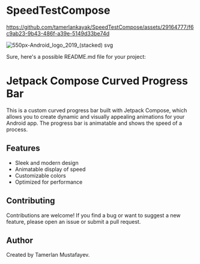 # SpeedTestCompose
https://github.com/tamerlankayak/SpeedTestCompose/assets/29164777/f6c9ab23-9b43-486f-a39e-5149d33be74d

![550px-Android_logo_2019_(stacked) svg](https://user-images.githubusercontent.com/29164777/236696186-66321be8-b54e-4426-91a3-265e6d0220a1.png)


Sure, here's a possible README.md file for your project:

# Jetpack Compose Curved Progress Bar

This is a custom curved progress bar built with Jetpack Compose, which allows you to create dynamic and visually appealing animations for your Android app. The progress bar is animatable and shows the speed of a process.

## Features

* Sleek and modern design
* Animatable display of speed
* Customizable colors
* Optimized for performance

## Contributing

Contributions are welcome! If you find a bug or want to suggest a new feature, please open an issue or submit a pull request.

## Author

Created by Tamerlan Mustafayev.
